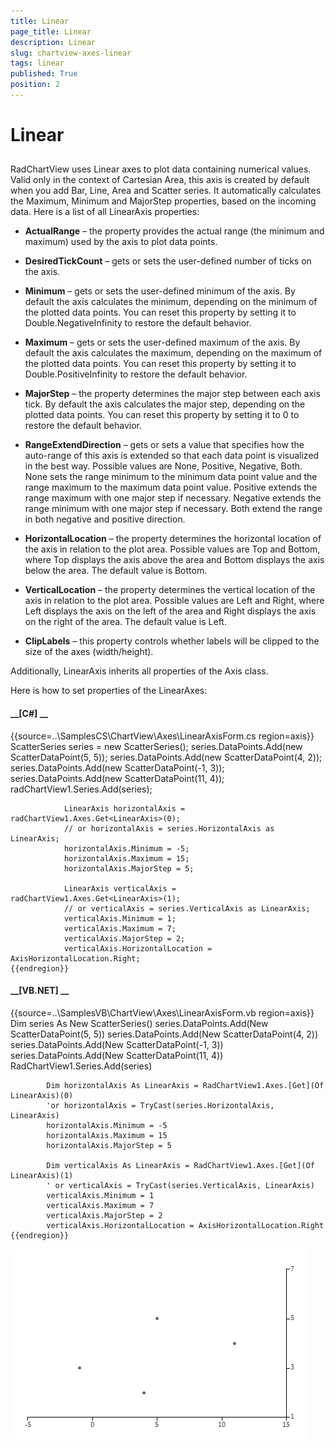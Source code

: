 ```yaml
---
title: Linear
page_title: Linear
description: Linear
slug: chartview-axes-linear
tags: linear
published: True
position: 2
---
```


# Linear



## 

RadChartView uses Linear axes to plot data containing numerical values. Valid only in the context of Cartesian Area,
          this axis is created by default when you add Bar, Line, Area and Scatter series. It automatically calculates the Maximum,
          Minimum and MajorStep properties, based on the incoming data. Here is a list of all LinearAxis properties:
        

* __ActualRange__  – the property provides the actual range (the minimum and maximum) used by the axis to plot data points.
            

* __DesiredTickCount__  – gets or sets the user-defined number of ticks on the axis.
            

* __Minimum__  – gets or sets the user-defined minimum of the axis. By default the axis calculates the minimum, depending on the minimum of the plotted data points. You can reset this property by setting it to Double.NegativeInfinity to restore the default behavior.
            

* __Maximum__  – gets or sets the user-defined maximum of the axis. By default the axis calculates the maximum, depending on the maximum of the plotted data points. You can reset this property by setting it to Double.PositiveInfinity to restore the default behavior.
            

* __MajorStep__  – the property determines the major step between each axis tick. By default the axis calculates the major step, depending on the plotted data points. You can reset this property by setting it to 0 to restore the default behavior.
            

* __RangeExtendDirection__  – gets or sets a value that specifies how the auto-range of this axis is extended so that each data point is visualized in the best way. Possible values are None, Positive, Negative, Both. None sets the range minimum to the minimum data point value and the range maximum to the maximum data point value. Positive extends the range maximum with one major step if necessary. Negative extends the range minimum with one major step if necessary. Both extend the range in both negative and positive direction.
            

* __HorizontalLocation__  – the property determines the horizontal location of the axis in relation to the plot area. Possible values are Top and Bottom, where Top displays the axis above the area and Bottom displays the axis below the area. The default value is Bottom.
            

* __VerticalLocation__  – the property determines the vertical location of the axis in relation to the plot area. Possible values are Left and Right, where Left displays the axis on the left of the area and Right displays the axis on the right of the area. The default value is Left.
            

* __ClipLabels__ – this property controls whether labels will be clipped to the size of the axes (width/height).
            

Additionally, LinearAxis inherits all properties of the Axis class.

Here is how to set properties of the LinearAxes:

#### __[C#] __

{{source=..\SamplesCS\ChartView\Axes\LinearAxisForm.cs region=axis}}
	            ScatterSeries series = new ScatterSeries();
	            series.DataPoints.Add(new ScatterDataPoint(5, 5));
	            series.DataPoints.Add(new ScatterDataPoint(4, 2));
	            series.DataPoints.Add(new ScatterDataPoint(-1, 3));
	            series.DataPoints.Add(new ScatterDataPoint(11, 4));
	            radChartView1.Series.Add(series);
	
	            LinearAxis horizontalAxis = radChartView1.Axes.Get<LinearAxis>(0);
	            // or horizontalAxis = series.HorizontalAxis as LinearAxis;
	            horizontalAxis.Minimum = -5;
	            horizontalAxis.Maximum = 15;
	            horizontalAxis.MajorStep = 5;
	
	            LinearAxis verticalAxis = radChartView1.Axes.Get<LinearAxis>(1);
	            // or verticalAxis = series.VerticalAxis as LinearAxis;
	            verticalAxis.Minimum = 1;
	            verticalAxis.Maximum = 7;
	            verticalAxis.MajorStep = 2;
	            verticalAxis.HorizontalLocation = AxisHorizontalLocation.Right;
	{{endregion}}



#### __[VB.NET] __

{{source=..\SamplesVB\ChartView\Axes\LinearAxisForm.vb region=axis}}
	        Dim series As New ScatterSeries()
	        series.DataPoints.Add(New ScatterDataPoint(5, 5))
	        series.DataPoints.Add(New ScatterDataPoint(4, 2))
	        series.DataPoints.Add(New ScatterDataPoint(-1, 3))
	        series.DataPoints.Add(New ScatterDataPoint(11, 4))
	        RadChartView1.Series.Add(series)
	
	        Dim horizontalAxis As LinearAxis = RadChartView1.Axes.[Get](Of LinearAxis)(0)
	        'or horizontalAxis = TryCast(series.HorizontalAxis, LinearAxis)
	        horizontalAxis.Minimum = -5
	        horizontalAxis.Maximum = 15
	        horizontalAxis.MajorStep = 5
	
	        Dim verticalAxis As LinearAxis = RadChartView1.Axes.[Get](Of LinearAxis)(1)
	        ' or verticalAxis = TryCast(series.VerticalAxis, LinearAxis)
	        verticalAxis.Minimum = 1
	        verticalAxis.Maximum = 7
	        verticalAxis.MajorStep = 2
	        verticalAxis.HorizontalLocation = AxisHorizontalLocation.Right
	{{endregion}}

![chartview-axes-linear 001](images/chartview-axes-linear001.png)
